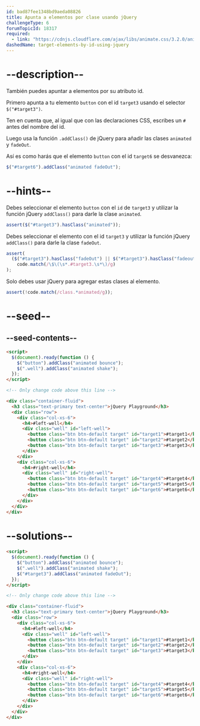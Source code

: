 ```yaml
---
id: bad87fee1348bd9aeda08826
title: Apunta a elementos por clase usando jQuery
challengeType: 6
forumTopicId: 18317
required:
  - link: "https://cdnjs.cloudflare.com/ajax/libs/animate.css/3.2.0/animate.css"
dashedName: target-elements-by-id-using-jquery
---
```


# --description--

También puedes apuntar a elementos por su atributo id.

Primero apunta a tu elemento `button` con el id `target3` usando el selector `$("#target3")`.

Ten en cuenta que, al igual que con las declaraciones CSS, escribes un `#` antes del nombre del id.

Luego usa la función `.addClass()` de jQuery para añadir las clases `animated` y `fadeOut`.

Así es como harás que el elemento `button` con el id `target6` se desvanezca:

```js
$("#target6").addClass("animated fadeOut");
```

# --hints--

Debes seleccionar el elemento `button` con el `id` de `target3` y utilizar la función jQuery `addClass()` para darle la clase `animated`.

```js
assert($("#target3").hasClass("animated"));
```

Debes seleccionar el elemento con el id `target3` y utilizar la función jQuery `addClass()` para darle la clase `fadeOut`.

```js
assert(
  ($("#target3").hasClass("fadeOut") || $("#target3").hasClass("fadeout")) &&
    code.match(/\$\(\s*.#target3.\s*\)/g)
);
```

Solo debes usar jQuery para agregar estas clases al elemento.

```js
assert(!code.match(/class.*animated/g));
```

# --seed--

## --seed-contents--

```html
<script>
  $(document).ready(function () {
    $("button").addClass("animated bounce");
    $(".well").addClass("animated shake");
  });
</script>

<!-- Only change code above this line -->

<div class="container-fluid">
  <h3 class="text-primary text-center">jQuery Playground</h3>
  <div class="row">
    <div class="col-xs-6">
      <h4>#left-well</h4>
      <div class="well" id="left-well">
        <button class="btn btn-default target" id="target1">#target1</button>
        <button class="btn btn-default target" id="target2">#target2</button>
        <button class="btn btn-default target" id="target3">#target3</button>
      </div>
    </div>
    <div class="col-xs-6">
      <h4>#right-well</h4>
      <div class="well" id="right-well">
        <button class="btn btn-default target" id="target4">#target4</button>
        <button class="btn btn-default target" id="target5">#target5</button>
        <button class="btn btn-default target" id="target6">#target6</button>
      </div>
    </div>
  </div>
</div>
```

# --solutions--

```html
<script>
  $(document).ready(function () {
    $("button").addClass("animated bounce");
    $(".well").addClass("animated shake");
    $("#target3").addClass("animated fadeOut");
  });
</script>

<!-- Only change code above this line -->

<div class="container-fluid">
  <h3 class="text-primary text-center">jQuery Playground</h3>
  <div class="row">
    <div class="col-xs-6">
      <h4>#left-well</h4>
      <div class="well" id="left-well">
        <button class="btn btn-default target" id="target1">#target1</button>
        <button class="btn btn-default target" id="target2">#target2</button>
        <button class="btn btn-default target" id="target3">#target3</button>
      </div>
    </div>
    <div class="col-xs-6">
      <h4>#right-well</h4>
      <div class="well" id="right-well">
        <button class="btn btn-default target" id="target4">#target4</button>
        <button class="btn btn-default target" id="target5">#target5</button>
        <button class="btn btn-default target" id="target6">#target6</button>
      </div>
    </div>
  </div>
</div>
```
